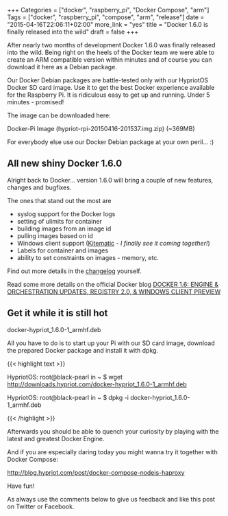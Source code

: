 +++
Categories = ["docker", "raspberry_pi", "Docker Compose", "arm"]
Tags = ["docker", "raspberry_pi", "compose", "arm", "release"]
date = "2015-04-16T22:06:11+02:00"
more_link = "yes"
title = "Docker 1.6.0 is finally released into the wild"
draft = false
+++

After nearly two months of development Docker 1.6.0 was finally released into the wild.
Being right on the heels of the Docker team we were able to create an ARM compatible version within minutes and of course you can download it here as a Debian package.

<!--more-->

Our Docker Debian packages are battle-tested only with our HypriotOS Docker SD card image.
Use it to get the best Docker experience available for the Raspberry Pi. It is ridiculous easy to get up and running. Under 5 minutes - promised!

The image can be downloaded here:

Docker-Pi Image (hypriot-rpi-20150416-201537.img.zip) (~369MB)  

For everybody else use our Docker Debian package at your own peril... :)

## All new shiny Docker 1.6.0
Alright back to Docker... version 1.6.0 will bring a couple of new features, changes and bugfixes.

The ones that stand out the most are

- syslog support for the Docker logs
- setting of ulimits for container
- building images from an image id
- pulling images based on id
- Windows client support ([Kitematic](https://kitematic.com) - _I finally see it coming together!_)
- Labels for container and images
- ability to set constraints on images - memory, etc.

Find out more details in the [changelog](https://github.com/docker/docker/blob/v1.6.0/CHANGELOG.md) yourself.

Read some more details on the official Docker blog
[DOCKER 1.6: ENGINE & ORCHESTRATION UPDATES, REGISTRY 2.0, & WINDOWS CLIENT PREVIEW](https://blog.docker.com/2015/04/docker-release-1-6/)

## Get it while it is still hot
docker-hypriot_1.6.0-1_armhf.deb

All you have to do is to start up your Pi with our SD card image, download the prepared Docker package and install it with dpkg.

{{< highlight text >}}

HypriotOS: root@black-pearl in ~
$ wget http://downloads.hypriot.com/docker-hypriot_1.6.0-1_armhf.deb

HypriotOS: root@black-pearl in ~
$ dpkg -i docker-hypriot_1.6.0-1_armhf.deb

{{< /highlight >}}

Afterwards you should be able to quench your curiosity by playing with the latest and greatest Docker Engine.

And if you are especially daring today you might wanna try it together with Docker Compose:

http://blog.hypriot.com/post/docker-compose-nodejs-haproxy

Have fun!

As always use the comments below to give us feedback and like this post on Twitter or Facebook.
